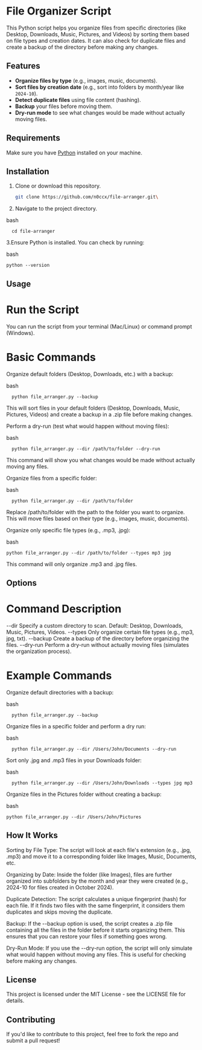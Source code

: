 # File Organizer Script

This Python script helps you organize files from specific directories (like Desktop, Downloads, Music, Pictures, and Videos) by sorting them based on file types and creation dates. It can also check for duplicate files and create a backup of the directory before making any changes.

## Features

- **Organize files by type** (e.g., images, music, documents).
- **Sort files by creation date** (e.g., sort into folders by month/year like `2024-10`).
- **Detect duplicate files** using file content (hashing).
- **Backup** your files before moving them.
- **Dry-run mode** to see what changes would be made without actually moving files.

## Requirements

Make sure you have [Python](https://www.python.org/downloads/) installed on your machine.

## Installation

1. Clone or download this repository.
   ```bash
   git clone https://github.com/n0ccx/file-arranger.git\
2. Navigate to the project directory.

bash

      cd file-arranger
3.Ensure Python is installed. You can check by running:

bash

    python --version

## Usage
# Run the Script

You can run the script from your terminal (Mac/Linux) or command prompt (Windows).
# Basic Commands

   Organize default folders (Desktop, Downloads, etc.) with a backup:

   bash

      python file_arranger.py --backup

This will sort files in your default folders (Desktop, Downloads, Music, Pictures, Videos) and create a backup in a .zip file before making changes.

Perform a dry-run (test what would happen without moving files):

bash

      python file_arranger.py --dir /path/to/folder --dry-run

This command will show you what changes would be made without actually moving any files.

Organize files from a specific folder:

bash

      python file_arranger.py --dir /path/to/folder

Replace /path/to/folder with the path to the folder you want to organize. This will move files based on their type (e.g., images, music, documents).

Organize only specific file types (e.g., .mp3, .jpg):

bash

    python file_arranger.py --dir /path/to/folder --types mp3 jpg

   This command will only organize .mp3 and .jpg files.

## Options
# Command	Description
--dir	Specify a custom directory to scan. Default: Desktop, Downloads, Music, Pictures, Videos.
--types	Only organize certain file types (e.g., mp3, jpg, txt).
--backup	Create a backup of the directory before organizing the files.
--dry-run	Perform a dry-run without actually moving files (simulates the organization process).
# Example Commands

   Organize default directories with a backup:

   bash

      python file_arranger.py --backup

Organize files in a specific folder and perform a dry run:

bash

      python file_arranger.py --dir /Users/John/Documents --dry-run

Sort only .jpg and .mp3 files in your Downloads folder:

bash

      python file_arranger.py --dir /Users/John/Downloads --types jpg mp3

Organize files in the Pictures folder without creating a backup:

bash

    python file_arranger.py --dir /Users/John/Pictures

## How It Works

   Sorting by File Type: The script will look at each file's extension (e.g., .jpg, .mp3) and move it to a corresponding folder like Images, Music, Documents, etc.

   Organizing by Date: Inside the folder (like Images), files are further organized into subfolders by the month and year they were created (e.g., 2024-10 for files created in October 2024).

   Duplicate Detection: The script calculates a unique fingerprint (hash) for each file. If it finds two files with the same fingerprint, it considers them duplicates and skips moving the duplicate.

   Backup: If the --backup option is used, the script creates a .zip file containing all the files in the folder before it starts organizing them. This ensures that you can restore your files if something goes wrong.

   Dry-Run Mode: If you use the --dry-run option, the script will only simulate what would happen without moving any files. This is useful for checking before making any changes.

## License

This project is licensed under the MIT License - see the LICENSE file for details.
## Contributing

If you'd like to contribute to this project, feel free to fork the repo and submit a pull request!


